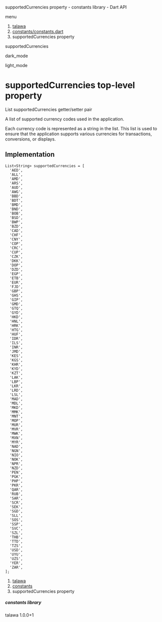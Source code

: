




supportedCurrencies property - constants library - Dart API







menu

1. [talawa](../index.html)
2. [constants/constants.dart](../constants_constants/constants_constants-library.html)
3. supportedCurrencies property

supportedCurrencies


dark\_mode

light\_mode




# supportedCurrencies top-level property


List<String>
supportedCurrencies
getter/setter pair

A list of supported currency codes used in the application.

Each currency code is represented as a string in the list. This list is used to ensure that the application
supports various currencies for transactions, conversions, or displays.


## Implementation

```
List<String> supportedCurrencies = [
  'AED',
  'ALL',
  'AMD',
  'ARS',
  'AUD',
  'AWG',
  'BBD',
  'BDT',
  'BMD',
  'BND',
  'BOB',
  'BSD',
  'BWP',
  'BZD',
  'CAD',
  'CHF',
  'CNY',
  'COP',
  'CRC',
  'CUP',
  'CZK',
  'DKK',
  'DOP',
  'DZD',
  'EGP',
  'ETB',
  'EUR',
  'FJD',
  'GBP',
  'GHS',
  'GIP',
  'GMD',
  'GTQ',
  'GYD',
  'HKD',
  'HNL',
  'HRK',
  'HTG',
  'HUF',
  'IDR',
  'ILS',
  'INR',
  'JMD',
  'KES',
  'KGS',
  'KHR',
  'KYD',
  'KZT',
  'LAK',
  'LBP',
  'LKR',
  'LRD',
  'LSL',
  'MAD',
  'MDL',
  'MKD',
  'MMK',
  'MNT',
  'MOP',
  'MUR',
  'MVR',
  'MWK',
  'MXN',
  'MYR',
  'NAD',
  'NGN',
  'NIO',
  'NOK',
  'NPR',
  'NZD',
  'PEN',
  'PGK',
  'PHP',
  'PKR',
  'QAR',
  'RUB',
  'SAR',
  'SCR',
  'SEK',
  'SGD',
  'SLL',
  'SOS',
  'SSP',
  'SVC',
  'SZL',
  'THB',
  'TTD',
  'TZS',
  'USD',
  'UYU',
  'UZS',
  'YER',
  'ZAR',
];
```

 


1. [talawa](../index.html)
2. [constants](../constants_constants/constants_constants-library.html)
3. supportedCurrencies property

##### constants library





talawa
1.0.0+1






